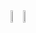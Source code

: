 <div style="display:flex;align-items:center;">
  <a href="https://github.com/anuraghazra/github-readme-stats">
    <img height=25% src="https://github-readme-stats.vercel.app/api?username=ArcadeCode&show_icons=true&theme=material-palenight&count_private=true&&langs_count=8&hide_border=true" />
  </a>
  <a href="https://github.com/anuraghazra/github-readme-stats">
    <img height=25% src="https://github-readme-stats.vercel.app/api/top-langs?username=ArcadeCode&show_icons=true&theme=material-palenight&hide_border=true&layout=compact&langs_count=8" />
  </a>
</div>
